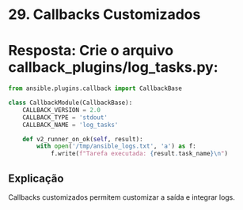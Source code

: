 # 29. Callbacks Customizados

# Resposta: Crie o arquivo callback_plugins/log_tasks.py:

```python
from ansible.plugins.callback import CallbackBase

class CallbackModule(CallbackBase):
    CALLBACK_VERSION = 2.0
    CALLBACK_TYPE = 'stdout'
    CALLBACK_NAME = 'log_tasks'

    def v2_runner_on_ok(self, result):
        with open('/tmp/ansible_logs.txt', 'a') as f:
            f.write(f"Tarefa executada: {result.task_name}\n")
```

## Explicação
Callbacks customizados permitem customizar a saída e integrar logs.
